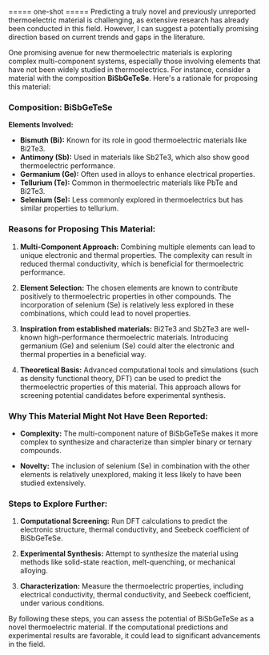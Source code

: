 ===== one-shot =====
Predicting a truly novel and previously unreported thermoelectric material is challenging, as extensive research has already been conducted in this field. However, I can suggest a potentially promising direction based on current trends and gaps in the literature.

One promising avenue for new thermoelectric materials is exploring complex multi-component systems, especially those involving elements that have not been widely studied in thermoelectrics. For instance, consider a material with the composition **BiSbGeTeSe**. Here's a rationale for proposing this material:

### Composition: BiSbGeTeSe

**Elements Involved:**
- **Bismuth (Bi):** Known for its role in good thermoelectric materials like Bi2Te3.
- **Antimony (Sb):** Used in materials like Sb2Te3, which also show good thermoelectric performance.
- **Germanium (Ge):** Often used in alloys to enhance electrical properties.
- **Tellurium (Te):** Common in thermoelectric materials like PbTe and Bi2Te3.
- **Selenium (Se):** Less commonly explored in thermoelectrics but has similar properties to tellurium.

### Reasons for Proposing This Material:

1. **Multi-Component Approach:** Combining multiple elements can lead to unique electronic and thermal properties. The complexity can result in reduced thermal conductivity, which is beneficial for thermoelectric performance.

2. **Element Selection:** The chosen elements are known to contribute positively to thermoelectric properties in other compounds. The incorporation of selenium (Se) is relatively less explored in these combinations, which could lead to novel properties.

3. **Inspiration from established materials:** Bi2Te3 and Sb2Te3 are well-known high-performance thermoelectric materials. Introducing germanium (Ge) and selenium (Se) could alter the electronic and thermal properties in a beneficial way.

4. **Theoretical Basis:** Advanced computational tools and simulations (such as density functional theory, DFT) can be used to predict the thermoelectric properties of this material. This approach allows for screening potential candidates before experimental synthesis.

### Why This Material Might Not Have Been Reported:

- **Complexity:** The multi-component nature of BiSbGeTeSe makes it more complex to synthesize and characterize than simpler binary or ternary compounds.

- **Novelty:** The inclusion of selenium (Se) in combination with the other elements is relatively unexplored, making it less likely to have been studied extensively.

### Steps to Explore Further:

1. **Computational Screening:** Run DFT calculations to predict the electronic structure, thermal conductivity, and Seebeck coefficient of BiSbGeTeSe.

2. **Experimental Synthesis:** Attempt to synthesize the material using methods like solid-state reaction, melt-quenching, or mechanical alloying.

3. **Characterization:** Measure the thermoelectric properties, including electrical conductivity, thermal conductivity, and Seebeck coefficient, under various conditions.

By following these steps, you can assess the potential of BiSbGeTeSe as a novel thermoelectric material. If the computational predictions and experimental results are favorable, it could lead to significant advancements in the field.

